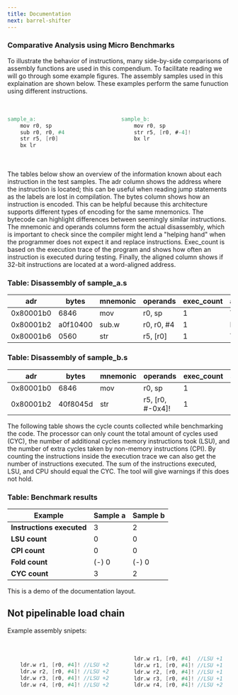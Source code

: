 ```yaml
---
title: Documentation
next: barrel-shifter
---
```

<style>
  .side-by-side {
    display: flex;
    gap: 10px;
    padding-top: 20px;
    padding-bottom: 20px;
  }
  .box {
    flex: 1;
    border: none;
    box-sizing: border-box;
  }
  @media (max-width: 400px) {
            .side-by-side {
                flex-direction: column;
            }
        }
</style>

### Comparative Analysis using Micro Benchmarks
To illustrate the behavior of instructions, many side-by-side comparisons of assembly functions are used in this compendium. To facilitate reading we will go through some example figures. The assembly samples used in this explaination are shown below.
These examples perform the same funuction using different instructions.


<div class="side-by-side">
  <div class="box">

```verilog {filename="sample_a.s"}
sample_a:
    mov r0, sp
    sub r0, r0, #4
    str r5, [r0]
    bx lr
```
  </div>
  <div class="box">

```verilog {filename="sample_b.s"}
sample_b:
    mov r0, sp
    str r5, [r0, #-4]!
    bx lr

```
  </div>
</div>


The tables below show an overview of the information known about each instruction in the test samples. The adr column shows the address where the instruction is located; this can be useful when reading jump statements as the labels are lost in compilation. The bytes column shows how an instruction is encoded. This can be helpful because this architecture supports different types of encoding for the same mnemonics. The bytecode can highlight differences between seemingly similar instructions. The mnemonic and operands columns form the actual disassembly, which is important to check since the compiler might lend a "helping hand" when the programmer does not expect it and replace instructions. Exec_count is based on the execution trace of the program and shows how often an instruction is executed during testing. Finally, the aligned column shows if 32-bit instructions are located at a word-aligned address.

### Table: Disassembly of sample_a.s
| adr        | bytes    | mnemonic | operands      | exec_count | aligned |
|------------|----------|----------|---------------|------------|---------|
| 0x80001b0  | 6846     | mov      | r0, sp        | 1          | True    |
| 0x80001b2  | a0f10400 | sub.w    | r0, r0, #4    | 1          | False   |
| 0x80001b6  | 0560     | str      | r5, [r0]      | 1          | True    |

### Table: Disassembly of sample_b.s
| adr        | bytes    | mnemonic | operands            | exec_count | aligned |
|------------|----------|----------|---------------------|------------|---------|
| 0x80001b0  | 6846     | mov      | r0, sp              | 1          | True    |
| 0x80001b2  | 40f8045d | str      | r5, [r0, #-0x4]!    | 1          | False   |


The following table shows the cycle counts collected while benchmarking the code. The processor can only count the total amount of cycles used (CYC), the number of additional cycles memory instructions took (LSU), and the number of extra cycles taken by non-memory instructions (CPI). By counting the instructions inside the execution trace we can also get the number of instructions executed. The sum of the instructions executed, LSU, and CPU should equal the CYC. The tool will give warnings if this does not hold.

### Table: Benchmark results
| Example                  | Sample a | Sample b |
|-------------------------|------------------------------------------------|------------------------------------------------|
| **Instructions executed**| 3                                              | 2                                              |
| **LSU count**            | 0                                              | 0                                              |
| **CPI count**            | 0                                              | 0                                              |
| **Fold count**           | (-) 0                                          | (-) 0                                          |
| **CYC count**            | 3                                              | 2                                              |




This is a demo of the documentation layout.

## Not pipelinable load chain
Example assembly snipets:


<div class="side-by-side">
  <div class="box">

```verilog {filename="sample a"}

    ldr.w r1, [r0, #4]! //LSU +2
    ldr.w r2, [r0, #4]! //LSU +2
    ldr.w r3, [r0, #4]! //LSU +2
    ldr.w r4, [r0, #4]! //LSU +2
```
  </div>
  <div class="box">

```verilog {filename="sample b"}
    ldr.w r1, [r0, #4]  //LSU +1
    ldr.w r1, [r0, #4]! //LSU +1
    ldr.w r2, [r0, #4]! //LSU +1
    ldr.w r3, [r0, #4]! //LSU +1
    ldr.w r4, [r0, #4]! //LSU +2
```
  </div>
</div>
